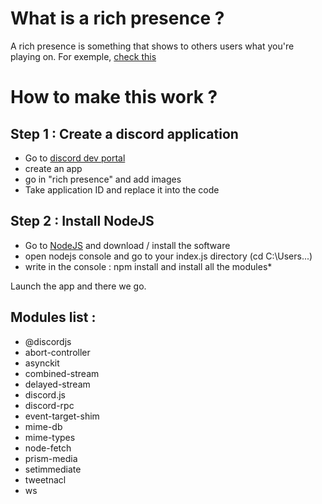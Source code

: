 # What is a rich presence ? 
A rich presence is something that shows to others users what you're playing on. For exemple, [check this](https://blenderartists.org/uploads/default/original/4X/1/e/8/1e8660e6601c8f4ecd9375948184b1d0d7ac4c78.png) 

# How to make this work ?

## Step 1 : Create a discord application
  - Go to [discord dev portal](https://discord.com/developers/applications)
  - create an app
  - go in "rich presence" and add images
  - Take application ID and replace it into the code

## Step 2 : Install NodeJS
  - Go to [NodeJS](https://nodejs.org/) and download / install the software
  - open nodejs console and go to your index.js directory (cd C:\Users...)
  - write in the console : npm install <module> and install all the modules*
  
Launch the app and there we go.

  
  ## Modules list : 
  
  - @discordjs
  - abort-controller
  - asynckit
  - combined-stream
  - delayed-stream
  - discord.js
  - discord-rpc
  - event-target-shim
  - mime-db
  - mime-types
  - node-fetch
  - prism-media
  - setimmediate
  - tweetnacl
  - ws
  
  
